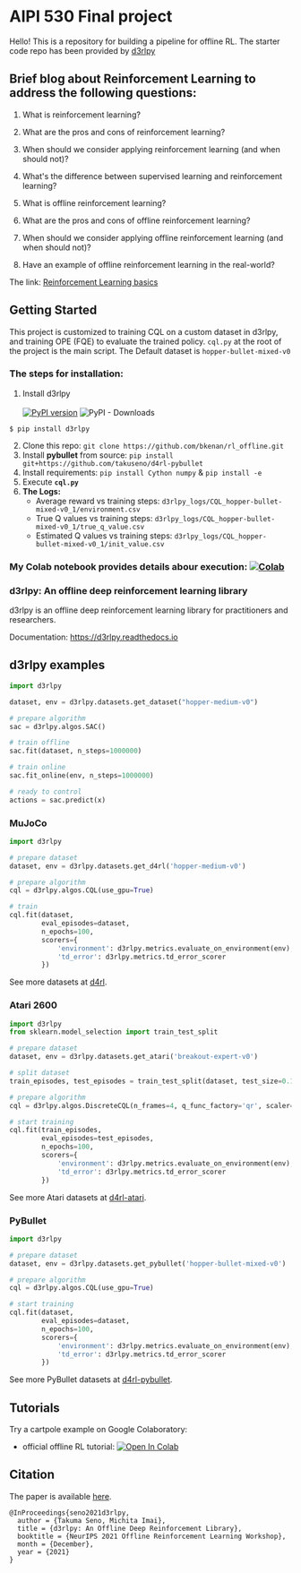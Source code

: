 # AIPI 530 Final project 


Hello! This is a repository for building  a pipeline for offline RL. 
The starter code repo has been provided by [d3rlpy](https://github.com/takuseno/d3rlpy) 


## Brief blog about Reinforcement Learning to address the following questions:

1. What is reinforcement learning?

2. What are the pros and cons of reinforcement learning?

3. When should we consider applying reinforcement learning (and when should not)?

4. What's the difference between supervised learning and reinforcement learning?

5. What is offline reinforcement learning?

6. What are the pros and cons of offline reinforcement learning?

7. When should we consider applying offline reinforcement learning (and when should not)?

8. Have an example of offline reinforcement learning in the real-world?

The link: [Reinforcement Learning basics](https://medium.com/@kanan.bk/reinforcement-learning-basics-f90b1a2fd3c8) 


## Getting Started 

This project is customized to training CQL on a custom dataset in d3rlpy, and training OPE (FQE) to 
evaluate the trained policy. `cql.py` at the root of the project is the main script. The Default dataset is `hopper-bullet-mixed-v0`

### The steps for installation:

1. Install d3rlpy <br /> <br />
[![PyPI version](https://badge.fury.io/py/d3rlpy.svg)](https://badge.fury.io/py/d3rlpy)
![PyPI - Downloads](https://img.shields.io/pypi/dm/d3rlpy)
```
$ pip install d3rlpy
```
2. Clone this repo: `git clone https://github.com/bkenan/rl_offline.git`
3. Install **pybullet** from source: `pip install git+https://github.com/takuseno/d4rl-pybullet`
4. Install requirements: `pip install Cython numpy` & `pip install -e`
5. Execute **`cql.py`** 
6. **The Logs:**
   * Average reward vs training steps: `d3rlpy_logs/CQL_hopper-bullet-mixed-v0_1/environment.csv`
   * True Q values vs training steps: `d3rlpy_logs/CQL_hopper-bullet-mixed-v0_1/true_q_value.csv`
   * Estimated Q values vs training steps: `d3rlpy_logs/CQL_hopper-bullet-mixed-v0_1/init_value.csv`
   
### My Colab notebook provides details abour execution: [![Colab](https://colab.research.google.com/assets/colab-badge.svg)](https://colab.research.google.com/drive/1cof3Cyk7FTam3q4IkRhgHO2GpKYEXfzn?usp=sharing) 


### d3rlpy: An offline deep reinforcement learning library
d3rlpy is an offline deep reinforcement learning library for practitioners and researchers.

Documentation: https://d3rlpy.readthedocs.io

## d3rlpy examples

```py
import d3rlpy

dataset, env = d3rlpy.datasets.get_dataset("hopper-medium-v0")

# prepare algorithm
sac = d3rlpy.algos.SAC()

# train offline
sac.fit(dataset, n_steps=1000000)

# train online
sac.fit_online(env, n_steps=1000000)

# ready to control
actions = sac.predict(x)
```

### MuJoCo
```py
import d3rlpy

# prepare dataset
dataset, env = d3rlpy.datasets.get_d4rl('hopper-medium-v0')

# prepare algorithm
cql = d3rlpy.algos.CQL(use_gpu=True)

# train
cql.fit(dataset,
        eval_episodes=dataset,
        n_epochs=100,
        scorers={
            'environment': d3rlpy.metrics.evaluate_on_environment(env),
            'td_error': d3rlpy.metrics.td_error_scorer
        })
```
See more datasets at [d4rl](https://github.com/rail-berkeley/d4rl).

### Atari 2600
```py
import d3rlpy
from sklearn.model_selection import train_test_split

# prepare dataset
dataset, env = d3rlpy.datasets.get_atari('breakout-expert-v0')

# split dataset
train_episodes, test_episodes = train_test_split(dataset, test_size=0.1)

# prepare algorithm
cql = d3rlpy.algos.DiscreteCQL(n_frames=4, q_func_factory='qr', scaler='pixel', use_gpu=True)

# start training
cql.fit(train_episodes,
        eval_episodes=test_episodes,
        n_epochs=100,
        scorers={
            'environment': d3rlpy.metrics.evaluate_on_environment(env),
            'td_error': d3rlpy.metrics.td_error_scorer
        })
```
See more Atari datasets at [d4rl-atari](https://github.com/takuseno/d4rl-atari).

### PyBullet

```py
import d3rlpy

# prepare dataset
dataset, env = d3rlpy.datasets.get_pybullet('hopper-bullet-mixed-v0')

# prepare algorithm
cql = d3rlpy.algos.CQL(use_gpu=True)

# start training
cql.fit(dataset,
        eval_episodes=dataset,
        n_epochs=100,
        scorers={
            'environment': d3rlpy.metrics.evaluate_on_environment(env),
            'td_error': d3rlpy.metrics.td_error_scorer
        })
```
See more PyBullet datasets at [d4rl-pybullet](https://github.com/takuseno/d4rl-pybullet).

## Tutorials 
Try a cartpole example on Google Colaboratory:
 * official offline RL tutorial: [![Open In Colab](https://colab.research.google.com/assets/colab-badge.svg)](https://colab.research.google.com/github/takuseno/d3rlpy/blob/master/tutorials/cartpole.ipynb)

## Citation
The paper is available [here](https://arxiv.org/abs/2111.03788).
```
@InProceedings{seno2021d3rlpy,
  author = {Takuma Seno, Michita Imai},
  title = {d3rlpy: An Offline Deep Reinforcement Library},
  booktitle = {NeurIPS 2021 Offline Reinforcement Learning Workshop},
  month = {December},
  year = {2021}
}
```
